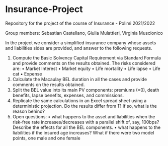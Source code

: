 # Insurance-Project
Repository for the project of the course of Insurance - Polimi 2021/2022

Group members: Sebastian Castellano, Giulia Mulattieri, Virginia Muscionico

In the project we consider a simplified insurance company whose assets and liabilities sides are provided, and answer to the following requests.
1. Compute the Basic Solvency Capital Requirement via Standard Formula and provide comments on the results obtained. The risks considered are:
• Market Interest
• Market equity
• Life mortality
• Life lapse
• Life cat
• Expense
2. Calculate the Macaulay BEL duration in all the cases and provide comments
on the results obtained.
3. Split the BEL value into its main PV components: premiums (=0), death
benefits, lapse benefits, expenses, and commissions.
4. Replicate the same calculations in an Excel spread sheet using a deterministic
projection. Do the results differ from 1? If so, what is the reason behind?
5. Open questions:
• what happens to the asset and liabilities when the risk-free rate increases/decreases with a parallel shift of, say, 100bps? Describe the effects for all the BEL components.
• what happens to the liabilities if the insured age increases? What if there were two model points, one male and one female